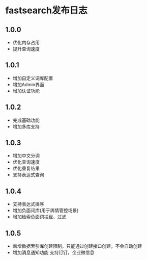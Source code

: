 # fastsearch发布日志


## 1.0.0
+ 优化内存占用
+ 提升查询速度

## 1.0.1
+ 增加自定义词库配置
+ 增加Admin界面
+ 增加认证功能

## 1.0.2
+ 完成基础功能
+ 增加多库支持

## 1.0.3
+ 增加中文分词
+ 优化查询速度
+ 优化重复结果
+ 支持表达式查询

## 1.0.4
+ 支持表达式排序
+ 增加负面词库(用于舆情管控场景)
+ 增加检索负面词拦截、过滤

## 1.0.5
+ 新增数据索引库创建限制，只能通过创建接口创建，不会自动创建
+ 增加消息通知功能  支持钉钉，企业微信息